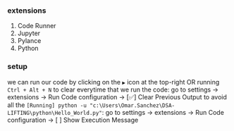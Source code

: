 ### extensions
1. Code Runner
2. Jupyter
3. Pylance
4. Python

### setup
we can run our code by clicking on the `▶️` icon at the top-right OR running `Ctrl + Alt + N`
to clear everytime that we run the code: go to settings -> extensions -> Run Code configuration -> [✅] Clear Previous Output
to avoid all the `[Running] python -u "c:\Users\Omar.Sanchez\DSA-LIFTING\python\Hello_World.py"`: go to settings -> extensions -> Run Code configuration -> [ ] Show Execution Message